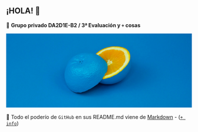 ## ¡HOLA! 👋

🙋 **Grupo privado DA2D1E-B2 / 3ª Evaluación y `+` cosas**

<p align="center">
  <img width="600" height="200" src="https://github.com/DA2D1E-B2-IES-Clara-del-Rey/.github/blob/main/profile/img/front.png">
</p>

🧙 Todo el poderío de `GitHub` en sus README.md viene de [Markdown](https://docs.github.com/github/writing-on-github/getting-started-with-writing-and-formatting-on-github/basic-writing-and-formatting-syntax) - ([`+ info`](`https://github.com/DA2D1E-B2-IES-Clara-del-Rey/markdown))
